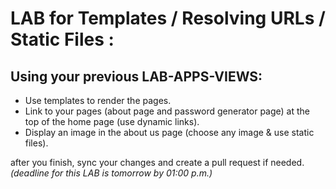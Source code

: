 # LAB for Templates / Resolving URLs / Static Files :
## Using your previous  LAB-APPS-VIEWS:
- Use templates to render the pages.
- Link to your pages (about page and password generator page)   at the top of the home page (use dynamic links).
- Display an image in the about us page (choose any image & use static files).

after you finish, sync your changes and create a pull request if needed.
*(deadline for this LAB is tomorrow by 01:00 p.m.)*